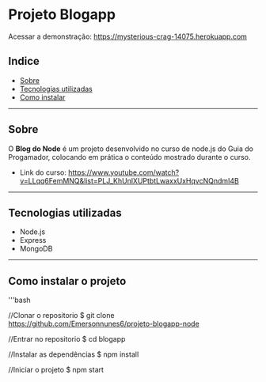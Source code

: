 # Projeto Blogapp 

Acessar a demonstração: https://mysterious-crag-14075.herokuapp.com

## Indice

- [Sobre](#-sobre)
- [Tecnologias utilizadas](#-tecnologias-utilizadas)
- [Como instalar](#-como-instalar-o-projeto)

---

## Sobre
O **Blog do Node** é um projeto desenvolvido no curso de node.js do Guia do Progamador, colocando em prática o conteúdo mostrado durante o curso.
- Link do curso: https://www.youtube.com/watch?v=LLqq6FemMNQ&list=PLJ_KhUnlXUPtbtLwaxxUxHqvcNQndmI4B

---

## Tecnologias utilizadas

- Node.js
- Express
- MongoDB

---

## Como instalar o projeto

'''bash 

//Clonar o repositorio
$ git clone https://github.com/Emersonnunes6/projeto-blogapp-node

//Entrar no repositorio
$ cd blogapp

//Instalar as dependências
$ npm install

//Iniciar o projeto
$ npm start
